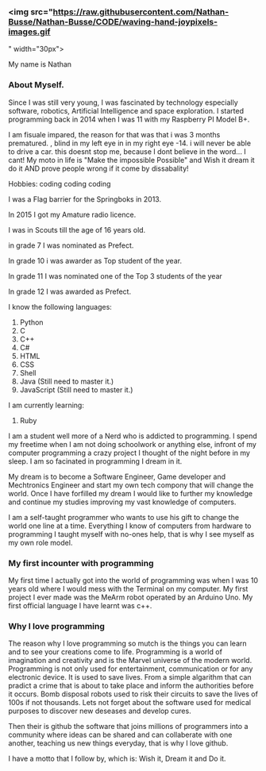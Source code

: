 ### <img src="https://raw.githubusercontent.com/Nathan-Busse/Nathan-Busse/CODE/waving-hand-joypixels-images.gif
" width="30px">


My name is Nathan

### About Myself.

Since I was still very young, I was fascinated by technology especially software, robotics, Artificial Intelligence and space exploration. 
I started programming back in 2014 when I was 11 with my Raspberry PI Model B+.

I am fisuale impared, the reason for that was that i was 3 months prematured.
, blind in my left eye  in in my right eye -14.  i will never be able to drive a car.
this doesnt stop me, because I dont believe in the word... I cant!
My moto in life is "Make the impossible Possible" and Wish it dream it do it AND prove people wrong if it come by dissabality!

Hobbies:  coding coding coding

I was a Flag barrier for the Springboks in 2013.

In 2015 I got my Amature radio licence.

I was in Scouts till the age of 16 years old.

in grade 7 I was nominated as Prefect.

In grade 10 i was awarder as Top student of the year.

In grade 11 I was nominated one of the Top 3 students of the year

In grade 12 I was awarded as Prefect.

I know the following languages:

1. Python
2. C
3. C++
4. C#
5. HTML
6. CSS
7. Shell
8. Java (Still need to master it.)
9. JavaScript (Still need to master it.)

I am currently learning:

1. Ruby

I am a student well more of a Nerd who is addicted to programming.
I spend my freetime when I am not doing schoolwork or anything else, infront of my computer programming a crazy project I thought of the night before
in my sleep. I am so facinated in programming I dream in it.

My dream is to become a Software Engineer, Game developer and Mechtronics Engineer and start my own tech compony that will change the world.
Once I have forfilled my dream I would like to further my knowledge and continue my studies improving my vast knowledge of computers.

I am a self-taught programmer who wants to use his gift to change the world one line at a time. 
Everything I know of computers from hardware to programming I taught myself with no-ones help, that is why I see myself as my own role model.

### My first incounter with programming

My first time I actually got into the world of programming was when I was 10 years old where I would mess with the Terminal on my computer.
My first project I ever made was the MeArm robot operated by an Arduino Uno. 
My first official language I have learnt was c++.

### Why I love programming

The reason why I love programming so mutch is the things you can learn and to see your creations come to life.
Programming is a world of imagination and creativity and is the Marvel universe of the modern world.
Programming is not only used for entertainment, communication or for any electronic device. It is used to save lives.
From a simple algarithm that can pradict a crime that is about to take place and inform the authorities before it occurs.
Bomb disposal robots used to risk their circuits to save the lives of 100s if not thousands.
Lets not forget about the software used for medical purposes to discover new deseases and develop cures.

Then their is github the software that joins millions of programmers into a community where ideas can be shared and can collaberate with one another,
teaching us new things everyday, that is why I love github.

I have a motto that I follow by, which is:
Wish it, Dream it and Do it.


















